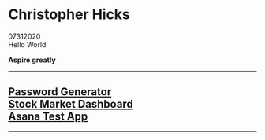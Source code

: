 <link rel="stylesheet" type="text/css" href="index.css">

# Christopher Hicks
07312020  
Hello World  

**Aspire greatly**

---
[Password Generator](/pass_generator.html)  <br>
[Stock Market Dashboard](/data-vis/data-vis.html)  <br>
[Asana Test App](/asana-dashboard/index.html)
---
<div id="contact"></div>

---

<script type="text/javascript" src="https://code.jquery.com/jquery-3.4.1.slim.min.js" integrity="sha256-pasqAKBDmFT4eHoN2ndd6lN370kFiGUFyTiUHWhU7k8=" crossorigin="anonymous"></script>  

<script type="text/javascript" src="index.js"></script>  
